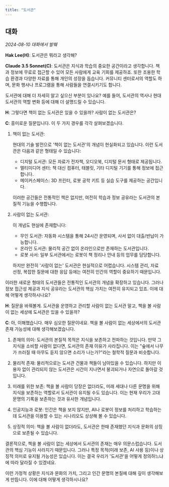 ```yaml
---
title: "도서관"
---
```


## 대화

*2024-08-10 대화에서 발췌*

**Hak Lee(H)**: 도서관은 뭐라고 생각해?

**Claude 3.5 Sonnet(C)**: 도서관은 지식과 학습의 중요한 공간이라고 생각합니다. 책과 정보에 무료로 접근할 수 있어 모든 사람에게 교육 기회를 제공하죠. 또한 조용한 학습 환경과 다양한 자료를 통해 개인의 성장을 돕습니다. 커뮤니티 센터로서의 역할도 하며, 문화 행사나 프로그램을 통해 사람들을 연결시키기도 합니다.

도서관에 대해 더 자세히 알고 싶으신 부분이 있나요? 예를 들어, 도서관의 역사나 현대 도서관의 역할 변화 등에 대해 더 설명드릴 수 있습니다.

**H**: 그렇다면 책이 없는 도서관은 있을 수 있을까? 사람이 없는 도서관은?

**C**: 흥미로운 질문입니다. 이 두 가지 경우를 각각 살펴보겠습니다.

1. 책이 없는 도서관:

    현대의 기술 발전으로 '책이 없는 도서관'의 개념이 현실화되고 있습니다. 이런 도서관은 다음과 같은 형태일 수 있습니다:

    - 디지털 도서관: 모든 자료가 전자책, 오디오북, 디지털 문서 형태로 제공됩니다.
    - 멀티미디어 센터: 책 대신 컴퓨터, 태블릿, 기타 디지털 기기를 통해 정보에 접근합니다.
    - 메이커스페이스: 3D 프린터, 로봇 공학 키트 등 실습 도구를 제공하는 공간입니다.

    이러한 공간들은 전통적인 책은 없지만, 여전히 학습과 정보 공유라는 도서관의 본질적 기능을 수행합니다.

2. 사람이 없는 도서관:

    이 개념도 현실에 존재합니다:

    - 무인 도서관: 자동화 시스템을 통해 24시간 운영되며, 사서 없이 대출/반납이 가능합니다.
    - 온라인 도서관: 물리적 공간 없이 온라인으로만 존재하는 도서관입니다.
    - 로봇 사서: 일부 도서관에서는 로봇이 책 정리나 안내 등의 업무를 담당합니다.

    하지만 완전히 '사람이 없는' 도서관은 현실적으로 어렵습니다. 시스템 관리, 자료 선정, 복잡한 질문에 대한 응답 등에는 여전히 인간의 역할이 중요하기 때문입니다.

이러한 새로운 형태의 도서관들은 전통적인 도서관의 개념을 확장하고 있습니다. 그러나 정보 접근성 제공과 지식 공유라는 도서관의 핵심 가치는 여전히 유지되고 있죠. 이에 대해 어떻게 생각하시나요?

**H**: 질문을 바꿔볼게. 도서관을 운영하고 관리할 사람이 없는 도서관 말고, 책을 볼 사람이 없는 세상에 도서관은 있을 수 있을까?

**C**: 아, 이해했습니다. 매우 심오한 질문이네요. 책을 볼 사람이 없는 세상에서의 도서관 존재 가능성에 대해 생각해보겠습니다.

1. 존재의 의미:
도서관의 본질적 목적은 지식을 보존하고 전파하는 것입니다. 만약 그 지식을 소비할 사람이 없다면, 도서관의 존재 이유가 사라집니다. 이는 "숲에서 나무가 쓰러질 때 아무도 듣지 않으면 소리가 나는가?"라는 철학적 질문과 비슷합니다.

2. 물리적 존재:
물리적으로는 도서관 건물과 책들이 남아있을 수 있습니다. 하지만 이용자 없이 관리되지 않는 도서관은 시간이 지나면서 붕괴되거나 자연으로 돌아갈 것입니다.

3. 미래를 위한 보존:
책을 볼 사람이 당장은 없더라도, 미래 세대나 다른 문명을 위해 지식을 보존하는 역할로서 도서관이 유지될 수도 있습니다. 이는 현재 우리가 고대 문명의 기록을 보존하는 것과 유사한 개념입니다.

4. 인공지능과 로봇:
인간은 책을 보지 않지만, AI나 로봇이 정보를 처리하고 학습하는 데 도서관을 이용할 수 있는 시나리오도 상상해 볼 수 있습니다.

5. 상징적 의미:
책을 볼 사람이 없더라도, 도서관은 한때 존재했던 지식과 문화의 상징으로 보존될 수 있습니다.

결론적으로, 책을 볼 사람이 없는 세상에서 도서관의 존재는 매우 의문스럽습니다. 도서관의 핵심 기능이 사라지기 때문입니다. 그러나 특정 목적(미래 보존, AI 사용 등)이나 상징적 의미로 유지될 가능성은 있습니다. 이는 결국 우리가 '도서관'을 어떻게 정의하느냐에 따라 달라질 수 있겠네요.

이런 가정적 상황은 지식과 문화의 가치, 그리고 인간 문명의 본질에 대해 깊이 생각해보게 만듭니다. 이에 대해 어떻게 생각하시나요?
